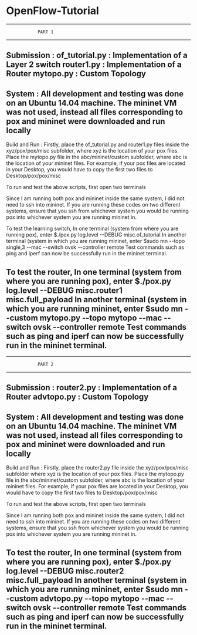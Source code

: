 # OpenFlow-Tutorial
--------------------------------------------------------------------------------
				PART 1
--------------------------------------------------------------------------------
Submission :
	of_tutorial.py  : Implementation of a Layer 2 switch
	router1.py	: Implementation of a Router
	mytopo.py	: Custom Topology
--------------------------------------------------------------------------------
System :
	All development and testing was done on an Ubuntu 14.04 machine. The 
mininet VM was not used, instead all files corresponding to pox and mininet were 
downloaded and run locally
--------------------------------------------------------------------------------
Build and Run :
	Firstly, place the of_tutorial.py and router1.py files inside the
xyz/pox/pox/misc subfolder, where xyz is the location of your pox files.
	Place the mytopo.py file in the abc/mininet/custom subfolder, where abc
is the location of your mininet files.
For example, if your pox files are located in your Desktop, you would have to 
copy the first two files to Desktop/pox/pox/misc

To run and test the above scripts, first open two terminals 

Since I am running both pox and mininet inside the same system, I did not need
to ssh into mininet. If you are running these codes on two different systems, 
ensure that you ssh from whichever system you would be running pox into whichever
system you are running mininet in.

To test the learning switch,
In one terminal (system from where you are running pox), enter
  $./pox.py log.level --DEBUG misc.of_tutorial
In another terminal (system in which you are running mininet, enter
  $sudo mn --topo single,3 --mac --switch ovsk --controller remote
Test commands such as ping and iperf can now be successfully run in the mininet 
terminal.

To test the router,
In one terminal (system from where you are running pox), enter
  $./pox.py log.level --DEBUG misc.router1 misc.full_payload 
In another terminal (system in which you are running mininet, enter
  $sudo mn --custom mytopo.py --topo mytopo --mac --switch ovsk --controller remote
Test commands such as ping and iperf can now be successfully run in the mininet 
terminal.
--------------------------------------------------------------------------------
--------------------------------------------------------------------------------
				PART 2
--------------------------------------------------------------------------------
Submission :
	router2.py	: Implementation of a Router
	advtopo.py	: Custom Topology
--------------------------------------------------------------------------------
System :
	All development and testing was done on an Ubuntu 14.04 machine. The 
mininet VM was not used, instead all files corresponding to pox and mininet were
downloaded and run locally
--------------------------------------------------------------------------------
Build and Run :
	Firstly, place the router2.py file inside the xyz/pox/pox/misc subfolder
where xyz is the location of your pox files.
	Place the mytopo.py file in the abc/mininet/custom subfolder, where abc
is the location of your mininet files.
For example, if your pox files are located in your Desktop, you would have to 
copy the first two files to Desktop/pox/pox/misc

To run and test the above scripts, first open two terminals 

Since I am running both pox and mininet inside the same system, I did not need
to ssh into mininet. If you are running these codes on two different systems, 
ensure that you ssh from whichever system you would be running pox into whichever
system you are running mininet in.

To test the router,
In one terminal (system from where you are running pox), enter
  $./pox.py log.level --DEBUG misc.router2 misc.full_payload 
In another terminal (system in which you are running mininet, enter
  $sudo mn --custom advtopo.py --topo mytopo --mac --switch ovsk --controller remote
Test commands such as ping and iperf can now be successfully run in the mininet
terminal.
--------------------------------------------------------------------------------
